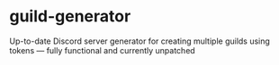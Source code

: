 # guild-generator
Up-to-date Discord server generator for creating multiple guilds using tokens — fully functional and currently unpatched

